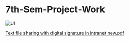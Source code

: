 # 7th-Sem-Project-Work
![UI](https://github.com/prasea/7th-Sem-Project-Work/assets/40534146/91969f35-339c-40b3-9da8-4c4b035b28cb)

[Text file sharing with digital signature in intranet new.pdf](https://github.com/prasea/7th-Sem-Project-Work/files/12765576/Text.file.sharing.with.digital.signature.in.intranet.new.pdf)
